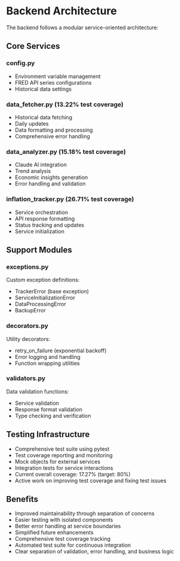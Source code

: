 # Backend Architecture

The backend follows a modular service-oriented architecture:

## Core Services

### config.py
- Environment variable management
- FRED API series configurations
- Historical data settings

### data_fetcher.py (13.22% test coverage)
- Historical data fetching
- Daily updates
- Data formatting and processing
- Comprehensive error handling

### data_analyzer.py (15.18% test coverage)
- Claude AI integration
- Trend analysis
- Economic insights generation
- Error handling and validation

### inflation_tracker.py (26.71% test coverage)
- Service orchestration
- API response formatting
- Status tracking and updates
- Service initialization

## Support Modules

### exceptions.py
Custom exception definitions:
- TrackerError (base exception)
- ServiceInitializationError
- DataProcessingError
- BackupError

### decorators.py
Utility decorators:
- retry_on_failure (exponential backoff)
- Error logging and handling
- Function wrapping utilities

### validators.py
Data validation functions:
- Service validation
- Response format validation
- Type checking and verification

## Testing Infrastructure
- Comprehensive test suite using pytest
- Test coverage reporting and monitoring
- Mock objects for external services
- Integration tests for service interactions
- Current overall coverage: 17.27% (target: 80%)
- Active work on improving test coverage and fixing test issues

## Benefits
- Improved maintainability through separation of concerns
- Easier testing with isolated components
- Better error handling at service boundaries
- Simplified future enhancements
- Comprehensive test coverage tracking
- Automated test suite for continuous integration
- Clear separation of validation, error handling, and business logic
